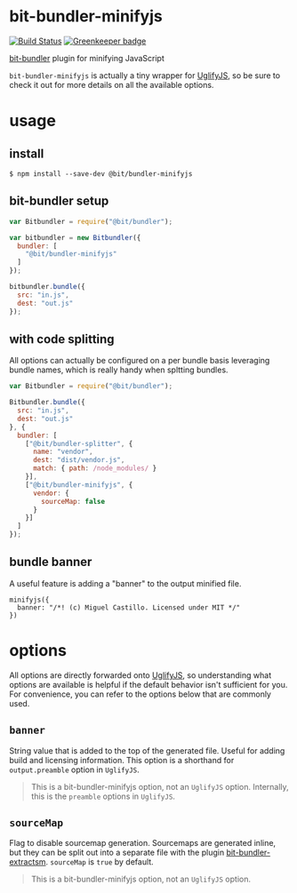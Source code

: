# bit-bundler-minifyjs

[![Build Status](https://travis-ci.org/MiguelCastillo/bit-bundler-minifyjs.svg?branch=master)](https://travis-ci.org/MiguelCastillo/bit-bundler-minifyjs) [![Greenkeeper badge](https://badges.greenkeeper.io/MiguelCastillo/bit-bundler-minifyjs.svg)](https://greenkeeper.io/)

[bit-bundler](https://github.com/MiguelCastillo/bit-bundler) plugin for minifying JavaScript

`bit-bundler-minifyjs` is actually a tiny wrapper for [UglifyJS](https://github.com/mishoo/UglifyJS2), so be sure to check it out for more details on all the available options.

# usage

## install

```
$ npm install --save-dev @bit/bundler-minifyjs
```

## bit-bundler setup
``` javascript
var Bitbundler = require("@bit/bundler");

var bitbundler = new Bitbundler({
  bundler: [
    "@bit/bundler-minifyjs"
  ]
});

bitbundler.bundle({
  src: "in.js",
  dest: "out.js"
});
```


## with code splitting

All options can actually be configured on a per bundle basis leveraging bundle names, which is really handy when spltting bundles.

``` javascript
var Bitbundler = require("@bit/bundler");

Bitbundler.bundle({
  src: "in.js",
  dest: "out.js"
}, {
  bundler: [
    ["@bit/bundler-splitter", {
      name: "vendor",
      dest: "dist/vendor.js",
      match: { path: /node_modules/ }
    }],
    ["@bit/bundler-minifyjs", {
      vendor: {
        sourceMap: false
      }
    }]
  ]
});
```

## bundle banner

A useful feature is adding a "banner" to the output minified file.

```
minifyjs({
  banner: "/*! (c) Miguel Castillo. Licensed under MIT */"
})
```


# options

All options are directly forwarded onto [UglifyJS](https://github.com/mishoo/UglifyJS2), so understanding what options are available is helpful if the default behavior isn't sufficient for you. For convenience, you can refer to the options below that are commonly used.


## `banner`

String value that is added to the top of the generated file. Useful for adding build and licensing information.  This option is a shorthand for `output.preamble` option in `UglifyJS`.

> This is a bit-bundler-minifyjs option, not an `UglifyJS` option. Internally, this is the `preamble` options in `UglifyJS`.


## `sourceMap`

Flag to disable sourcemap generation. Sourcemaps are generated inline, but they can be split out into a separate file with the plugin [bit-bundler-extractsm](https://github.com/MiguelCastillo/bit-bundler-extractsm). `sourceMap` is `true` by default.

> This is a bit-bundler-minifyjs option, not an `UglifyJS` option.

